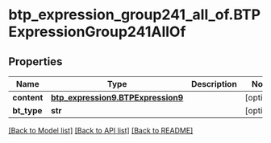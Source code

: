 # btp_expression_group241_all_of.BTPExpressionGroup241AllOf

## Properties
Name | Type | Description | Notes
------------ | ------------- | ------------- | -------------
**content** | [**btp_expression9.BTPExpression9**](BTPExpression9.md) |  | [optional] 
**bt_type** | **str** |  | [optional] 

[[Back to Model list]](../README.md#documentation-for-models) [[Back to API list]](../README.md#documentation-for-api-endpoints) [[Back to README]](../README.md)



